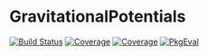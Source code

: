 # GravitationalPotentials

[![Build Status](https://github.com/abhro/GravitationalPotentials.jl/actions/workflows/CI.yml/badge.svg?branch=main)](https://github.com/abhro/GravitationalPotentials.jl/actions/workflows/CI.yml?query=branch%3Amain)
[![Coverage](https://codecov.io/gh/abhro/GravitationalPotentials.jl/branch/main/graph/badge.svg)](https://codecov.io/gh/abhro/GravitationalPotentials.jl)
[![Coverage](https://coveralls.io/repos/github/abhro/GravitationalPotentials.jl/badge.svg?branch=main)](https://coveralls.io/github/abhro/GravitationalPotentials.jl?branch=main)
[![PkgEval](https://JuliaCI.github.io/NanosoldierReports/pkgeval_badges/G/GravitationalPotentials.svg)](https://JuliaCI.github.io/NanosoldierReports/pkgeval_badges/G/GravitationalPotentials.html)
